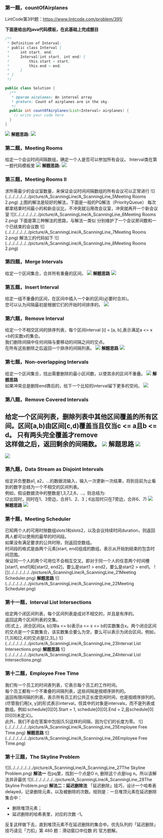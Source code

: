 ### 第一题，countOfAirplanes
LintCode第391题：https://www.lintcode.com/problem/391/

**下面是给出的java代码模板，在此基础上完成题目**
```Java
/**
 * Definition of Interval:
 * public class Interval {
 *     int start, end;
 *     Interval(int start, int end) {
 *         this.start = start;
 *         this.end = end;
 *     }
 * }
 */

public class Solution {
  /**
   * @param airplanes: An interval array
   * @return: Count of airplanes are in the sky.
   */
  public int countOfAirplanes(List<Interval> airplanes) {
    // write your code here
  }
}
```
![](../../../../../../picture/A_ScanningLine/A_ScanningLine_1countOfAirplanes.png)
**解题思路:**
![](../../../../../../picture/A_ScanningLine/A_ScanningLine_2countOfAirplanes.png)

### 第二题，Meeting Rooms
给定一个会议时间间隔数组，确定一个人是否可以参加所有会议。
Interval类在第一题代码模板里
![](../../../../../../picture/A_ScanningLine/A_ScanningLine_3Meeting%20Rooms.png)
**解题思路:**
![](../../../../../../picture/A_ScanningLine/A_ScanningLine_4Meeting%20Rooms.png)

### 第三题，Meeting Rooms Ⅱ
求所需最少的会议室数量，来保证会议时间间隔数组的所有会议可以正常进行
![](../../../../../../picture/A_ScanningLine/A_ScanningLine_5Meeting Rooms 2.png)
上图的解法是较好的解法，下面是一般的PQ解法（PriorityQueue）
每次都拿结束时间最小的和新会议比，不冲突就沿用改会议室，冲突就再开一个新会议室
![](../../../../../../picture/A_ScanningLine/A_ScanningLine_6Meeting Rooms 2.png)
下面是第三种解法的思路，与解法一类似
分别维护了一个会议房间数和一个已结束的会议数
![](../../../../../../picture/A_ScanningLine/A_ScanningLine_7Meeting Rooms 2.png)
解法三的代码如下
![](../../../../../../picture/A_ScanningLine/A_ScanningLine_8Meeting Rooms 2.png)

### 第四题，Merge Intervals
给定一个区间集合，合并所有重叠的区间。
![](../../../../../../picture/A_ScanningLine/A_ScanningLine_9Merge%20Intervals.png)
**解题思路**
![](../../../../../../picture/A_ScanningLine/A_ScanningLine_10Merge%20Intervals.png)

### 第五题，Insert Interval
给定一组不重叠的区间，在区间中插入一个新的区间(必要时合并)。  
您可以认为间隔最初是根据它们的开始时间排序的。
![](../../../../../../picture/A_ScanningLine/A_ScanningLine_11Insert%20Interval.png)

### 第六题，Remove Interval
给定一个不相交区间的排序列表，每个区间interval [i] = [a, b],表示满足a <= x <b的实数x的集合。  
我们删除间隔中任何间隔与要移动的间隔之间的交点。   
在所有这些删除之后返回一个排序的间隔列表。
![](../../../../../../picture/A_ScanningLine/A_ScanningLine_12Remove%20Interval.png)
**解题思路**
![](../../../../../../picture/A_ScanningLine/A_ScanningLine_13Remove%20Interval.png)

### 第七题，Non-overlapping Intervals
给定一个区间集合，找出需要删除的最小区间数，以使其余的区间不重叠。
![](../../../../../../picture/A_ScanningLine/A_ScanningLine_14Non-overlapping%20Intervals.png)
**解题思路**   
如果冲突总是删除end靠后的，给下一个比较的interval留下更多的空间。
![](../../../../../../picture/A_ScanningLine/A_ScanningLine_15Non-overlapping%20Intervals.png)

### 第八题，Remove Covered Intervals
给定一个区间列表，删除列表中其他区间覆盖的所有区间。区间[a,b)由区间[c,d)覆盖当且仅当c <= a且b <= d。
只有两头完全覆盖才remove  
这样做之后，返回剩余的间隔数。
![](../../../../../../picture/A_ScanningLine/A_ScanningLine_16Remove%20Covered%20Intervals.png)
**解题思路**
![](../../../../../../picture/A_ScanningLine/A_ScanningLine_17Remove%20Covered%20Intervals.png)
---
![](../../../../../../picture/A_ScanningLine/A_ScanningLine_18Remove%20Covered%20Intervals.png)

### 第九题，Data Stream as Disjoint Intervals
给定非负整数a1, a2，…的数据流输入，输入一次更新一次结果，将到目前为止看到的数字总结为一个不相交的区间列表。  
例如，假设数据流中的整数是1,3,7,2,6，..，则总结为:  
(2出现时，同时在1、3旁边，合并1、2、3；6出现时只在7旁边，合并6、7)
![](../../../../../../picture/A_ScanningLine/A_ScanningLine_19Data%20Stream%20as%20Disjoint%20Intervals.png)
**解题思路**
![](../../../../../../picture/A_ScanningLine/A_ScanningLine_20Data%20Stream%20as%20Disjoint%20Intervals.png)

### 第十题，Meeting Scheduler
已知两个人的可用时隙数组slots1和slots2，以及会议持续时间duration，则返回两人都可以使用的最早的时间段。  
如果没有满足要求的公共时隙，则返回空数组。  
时间段的格式是由两个元素[start, end]组成的数组，表示从开始到结束的包含时间范围。  
保证同一个人的两个可用位不会相互交叉。即对于同一个人的任意两个时间槽[start1, end1]和[start2, end2]，要么是start1 > end2，要么是start2 > end1。
![](../../../../../../picture/A_ScanningLine/A_ScanningLine_21Meeting Scheduler.png)
**解题思路**
![](../../../../../../picture/A_ScanningLine/A_ScanningLine_22Meeting Scheduler.png)

### 第十一题，Interval List Intersections
给定两个闭区间列表，每个区间列表是成对不相交的，并且是有序的。  
返回这两个区间列表的交集。   
(形式上，闭合区间[a, b](带a <= b)表示a <= x <= b的实数集合x。两个闭合区间的交点是一个实数集合，该实数集合要么为空，要么可以表示为闭合区间。例如，[1,3]和[2,4]的交点是[2,3]。)
![](../../../../../../picture/A_ScanningLine/A_ScanningLine_23Interval List Intersections.png)
**解题思路**
![](../../../../../../picture/A_ScanningLine/A_ScanningLine_24Interval List Intersections.png)

### 第十二题，Employee Free Time
我们有一个员工的时间表列表，它表示每个员工的工作时间。  
每个员工都有一个不重叠的间隔列表，这些间隔是按顺序排列的。  
返回有限间隔的列表，表示所有员工的公共正长度空闲时间，也是按顺序排列的。  
(尽管我们用[x, y]的形式表示interval，但其中的对象是intervals，而不是列表或数组。例如:schedule[0][0].Start = 1, schedule[0][0].End = 2,且schedule[0][0][0]未定义)。  
此外，我们不会在答案中包括[5,5]这样的间隔，因为它们的长度为零。
![](../../../../../../picture/A_ScanningLine/A_ScanningLine_25Employee Free Time.png)
**解题思路**
![](../../../../../../picture/A_ScanningLine/A_ScanningLine_26Employee Free Time.png)

### 第十三题，The Skyline Problem
![](../../../../../../picture/A_ScanningLine/A_ScanningLine_27The Skyline Problem.png)
**解法一**
在pq里，找到一个点是O n, 删除这个点是log n。所以该解法并非最优
![](../../../../../../picture/A_ScanningLine/A_ScanningLine_28The Skyline Problem.png)
**解法二：延迟删除法**
「延迟删除」技巧，设计一个哈希表 delayed，记录删除元素，以及被删除的次数。规则是：一旦堆顶元素在延迟删除集合中：  

* 删除堆顶元素；
* 延迟删除的哈希表里，对应的次数 -1。  

反复这样做下去，直到堆顶元素不在延迟删除的集合中。优先队列的「延迟删除」技巧请见「力扣」第 480 题：滑动窗口中位数 的 官方题解。




